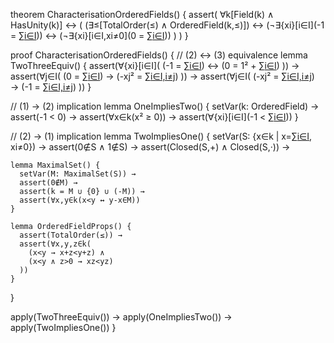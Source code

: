 theorem CharacterisationOrderedFields() {
  assert(
    ∀k[Field(k) ∧ HasUnity(k)] ↔ (
      (∃≤[TotalOrder(≤) ∧ OrderedField(k,≤)]) ↔
      (¬∃{xi}[i∈I](-1 = ∑[i∈I](xi²))) ↔
      (¬∃{xi}[i∈I,xi≠0](0 = ∑[i∈I](xi²)))
    )
  )
}

proof CharacterisationOrderedFields() {
  // (2) ↔ (3) equivalence
  lemma TwoThreeEquiv() {
    assert(∀{xi}[i∈I](
      (-1 = ∑[i∈I](xi²)) ↔ (0 = 1² + ∑[i∈I](xi²))
    )) →
    assert(∀j∈I(
      (0 = ∑[i∈I](xi²)) → (-xj² = ∑[i∈I,i≠j](xi²))
    )) →
    assert(∀j∈I(
      (-xj² = ∑[i∈I,i≠j](xi²)) → (-1 = ∑[i∈I,i≠j]((xi/xj)²))
    ))
  }

  // (1) → (2) implication
  lemma OneImpliesTwo() {
    setVar(k: OrderedField) →
    assert(-1 < 0) →
    assert(∀x∈k(x² ≥ 0)) →
    assert(∀{xi}[i∈I](-1 < ∑[i∈I](xi²)))
  }

  // (2) → (1) implication 
  lemma TwoImpliesOne() {
    setVar(S: {x∈k | x=∑[i∈I](xi²), xi≠0}) →
    assert(0∉S ∧ 1∉S) →
    assert(Closed(S,+) ∧ Closed(S,·)) →
    
    lemma MaximalSet() {
      setVar(M: MaximalSet(S)) →
      assert(0∉M) →
      assert(k = M ∪ {0} ∪ (-M)) →
      assert(∀x,y∈k(x<y ↔ y-x∈M))
    }

    lemma OrderedFieldProps() {
      assert(TotalOrder(≤)) →
      assert(∀x,y,z∈k(
        (x<y → x+z<y+z) ∧
        (x<y ∧ z>0 → xz<yz)
      ))
    }
  }

  apply(TwoThreeEquiv()) →
  apply(OneImpliesTwo()) →
  apply(TwoImpliesOne())
}